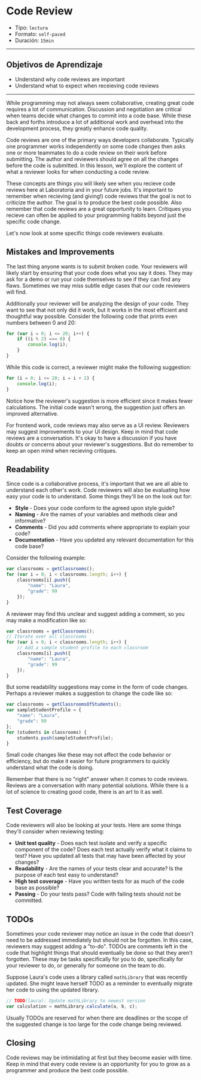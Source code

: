 # Code Review

- Tipo: `lectura`
- Formato: `self-paced`
- Duración: `15min`

***

## Objetivos de Aprendizaje

- Understand why code reviews are important
- Understand what to expect when receieving code reviews

***

While programming may not always seem collaborative, creating great code requires a lot of communication. Discussion and negotiation are critical when teams decide what changes to commit into a code base. While these back and forths introduce a lot of additional work and overhead into the development process, they greatly enhance code quality.

Code reviews are one of the primary ways developers collaborate. Typically one programmer works independently on some code changes then asks one or more teammates to do a code review on their work before submitting. The author and reviewers should agree on all the changes before the code is submitted. In this lesson, we'll explore the content of what a reviewer looks for when conducting a code review.

These concepts are things you will likely see when you recieve code reviews here at Laboratoria and in your future jobs. It's important to remember when recieving (and giving!) code reviews that the goal is not to criticize the author. The goal is to produce the best code possible. Also remember that code reviews are a great opportunity to learn. Critiques you recieve can often be applied to your programming habits beyond just the specific code change.

Let's now look at some specific things code reviewers evaluate.

## Mistakes and Improvements

The last thing anyone wants is to submit broken code. Your reviewers will likely start by ensuring that your code does what you say it does. They may ask for a demo or run your code themselves to see if they can find any flaws. Sometimes we may miss subtle edge cases that our code reviewers will find.

Additionally your reviewer will be analyzing the design of your code. They want to see that not only did it work, but it works in the most efficient and thoughtful way possible. Consider the following code that prints even numbers between 0 and 20:

```javascript
for (var i = 0; i <= 20; i++) {
	if ((i % 2) === 0) {
		console.log(i);
	}
}
```

While this code is correct, a reviewer might make the following suggestion:

```javascript
for (i = 0; i <= 20; i = i + 2) {
	console.log(i);
}
```

Notice how the reviewer's suggestion is more efficient since it makes fewer calculations. The initial code wasn't wrong, the suggestion just offers an improved alternative.

For frontend work, code reviews may also serve as a UI review. Reviewers may suggest improvements to your UI design. Keep in mind that code reviews are a conversation. It's okay to have a discussion if you have doubts or concerns about your reviewer's suggestions. But do remember to keep an open mind when recieving critiques.

## Readability

Since code is a collaborative process, it's important that we are all able to understand each other's work. Code reviewers will also be evaluating how easy your code is to understand. Some things they'll be on the look out for:

- **Style** - Does your code conform to the agreed upon style guide?
- **Naming** - Are the names of your variables and methods clear and informative?
- **Comments** - Did you add comments where appropriate to explain your code?
- **Documentation** - Have you updated any relevant documentation for this code base?

Consider the following example:

```javascript
var classrooms = getClassrooms();
for (var i = 0; i < classrooms.length; i++) {
	classrooms[i].push({
		"name": "Laura",
		"grade": 99
	});
}
```

A reviewer may find this unclear and suggest adding a comment, so you may make a modification like so:

```javascript
var classrooms = getClassrooms();
// Iterate over all classrooms
for (var i = 0; i < classrooms.length; i++) {
	// Add a sample student profile to each classroom
	classrooms[i].push({
		"name": "Laura",
		"grade": 99
	});
}
```

But some readability suggestions may come in the form of code changes. Perhaps a reviewer makes a suggestion to change the code like so:

```javascript
var classrooms = getClassroomsOfStudents();
var sampleStudentProfile = {
	"name": "Laura",
	"grade": 99
};
for (students in classrooms) {
	students.push(sampleStudentProfile);
}
```

Small code changes like these may not affect the code behavior or efficiency, but do make it easier for future programmers to quickly understand what the code is doing.

Remember that there is no "right" answer when it comes to code reviews. Reviews are a conversation with many potential solutions. While there is a lot of science to creating good code, there is an art to it as well.

## Test Coverage

Code reviewers will also be looking at your tests. Here are some things they'll consider when reviewing testing:
- **Unit test quality** - Does each test isolate and verify a specific component of the code? Does each test actually verify what it claims to test? Have you updated all tests that may have been affected by your changes?
- **Readability** - Are the names of your tests clear and accurate? Is the purpose of each test easy to understand?
- **High test coverage** - Have you written tests for as much of the code base as possible?
- **Passing** - Do your tests pass? Code with failing tests should not be committed.

## TODOs

Sometimes your code reviewer may notice an issue in the code that doesn't need to be addressed immediately but should not be forgotten. In this case, reviewers may suggest adding a "to-do". TODOs are comments left in the code that highlight things that should eventually be done so that they aren't forgotten. These may be tasks specifically for you to do, specifically for your reviewer to do, or generally for someone on the team to do.

Suppose Laura's code uses a library called `mathLibrary` that was recently updated. She might leave herself TODO as a reminder to eventually migrate her code to using the updated library. 

```javascript
// TODO(laura): Update mathLibrary to newest version
var calculation = mathLibrary.calculate(a, b, c);
```

Usually TODOs are reserved for when there are deadlines or the scope of the suggested change is too large for the code change being reviewed.

## Closing

Code reviews may be intimidating at first but they become easier with time. Keep in mind that every code review is an opportunity for you to grow as a programmer and produce the best code possible.
